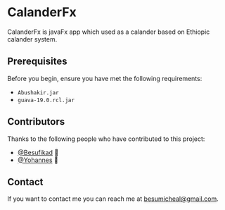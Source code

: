 <h1>CalanderFx</h1>

CalanderFx is javaFx app which used as a calander based on Ethiopic calander system.

## Prerequisites

Before you begin, ensure you have met the following requirements:

* ```Abushakir.jar```
* ```guava-19.0.rcl.jar```

## Contributors

Thanks to the following people who have contributed to this project:

* [@Besufikad](https://github.com/Besufikad17) 📖
* [@Yohannes](https://github.com/YohannesTz) 📖

<!---You might want to consider using something like the [All Contributors](https://github.com/all-contributors/all-contributors) specification and its [emoji key](https://allcontributors.org/docs/en/emoji-key).--->

## Contact

If you want to contact me you can reach me at <besumicheal@gmail.com>.
